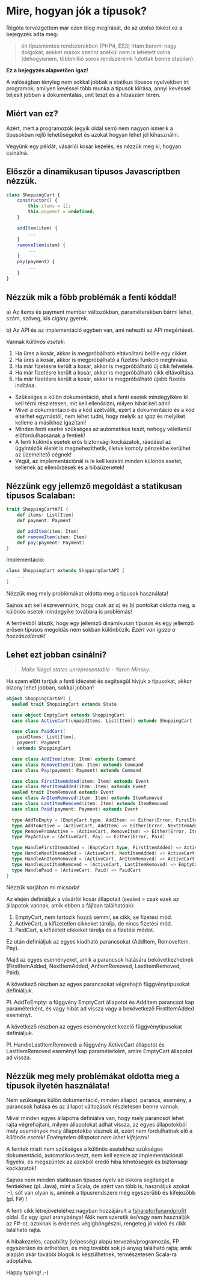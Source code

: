 Mire, hogyan jók a típusok?
====

Régóta tervezgettem már ezen blog megírását, de az utolsó lökést ez a bejegyzés adta meg:

> én típusmentes rendszerekben (PHP4, ES3) írtam baromi nagy dolgokat, amiket mások szerint anélkül nem is lehetett volna (dehogyisnem, többmillió soros rendszereink futottak benne stabilan).

**Ez a bejegyzés alapvetően igaz!**

A valóságban tényleg nem sokkal jobbak a statikus típusos nyelvekben írt programok; amilyen kevéssel több munka a típusok kiírása, annyi kevéssel teljesít jobban a dokumentálás, unit teszt és a hibaszám terén.

Miért van ez?
----

Azért, mert a programozók (egyik oldal sem) nem nagyon ismerik a típusokban rejlő lehetőségeket és azokat hogyan lehet jól kihasználni.

Vegyünk egy példát, vásárlói kosár kezelés, és nézzük meg ki, hogyan csinálná.

Először a dinamikusan típusos Javascriptben nézzük.
----

```javascript
class ShoppingCart {
    constructor() {
        this.items = [];
        this.payment = undefined;
    }

    addItem(item) {
        ...
    }
    removeItem(item) {
        ...
    }
    pay(payment) {
        ...
    }
}
```

Nézzük mik a főbb problémák a fenti kóddal!
----

a) Az items és payment member változókban, paraméterekben bármi lehet, szám, szöveg, kis cigány gyerek.

b) Az API és az implementáció egyben van, ami nehezíti az API megértését.

Vannak _különös esetek_:
1. Ha üres a kosár, akkor is megpróbálható eltávolítani belőle egy cikket.
2. Ha üres a kosár, akkor is megpróbálható a fizetési funkció meghívása.
3. Ha már fizetésre került a kosár, akkor is megpróbálható új cikk felvétele.
4. Ha már fizetésre került a kosár, akkor is megpróbálható cikk eltávolítása.
5. Ha már fizetésre került a kosár, akkor is megpróbálható újabb fizetés indítása.

- Szükséges a külön dokumentáció, ahol a fenti esetek mindegyikére ki kell térni részletesen, mit kell ellenőrizni, milyen hibát kell adni!
- Mivel a dokumentáció és a kód szétválik, ezért a dokumentáció és a kód eltérhet egymástól, nem lehet tudni, hogy melyik az _igaz_ és melyiket kellene a másikhoz igazítani!
- Minden fenti esetre szükséges az automatikus teszt, nehogy véletlenül előfordulhassanak a fentiek!
- A fenti különös esetek erős biztonsági kockázatok, ráadásul az ügyintézők életét is megnehezíthetik, illetve komoly pénzekbe kerülhet az üzemeltető cégnek!
- Végül, az implementációnál is le kell kezelni minden különös esetet, kellenek az ellenőrzések és a hibaüzenetek!

Nézzünk egy jellemző megoldást a statikusan típusos Scalaban:
----

```scala
trait ShoppingCartAPI {
    def items: List[Item]
    def payment: Payment

    def addItem(item: Item)
    def removeItem(item: Item)
    def pay(payment: Payment)
}
```
Implementáció:
```scala
class ShoppingCart extends ShoppingCartAPI {
    ...
}
```

Nézzük meg mely problémákat oldotta meg a típusok használata!

Sajnos azt kell észrevennünk, hogy csak az _a)_ és _b)_ pontokat oldotta meg, a különös esetek mindegyike továbbra is problémás!

A fentiekből látszik, hogy egy jellemző dinamikusan típusos és egy jellemző erősen típusos megoldás nem sokban különbözik. *Ezért van igaza a hozzászólónak!*

Lehet ezt jobban csinálni?
----

> *Make illegal states unrepresentable - Yaron Minsky.*

Ha szem előtt tartjuk a fenti idézetet és segítségül hívjuk a típusokat, akkor bizony lehet jobban, sokkal jobban!

```scala
object ShoppingCartAPI {
  sealed trait ShoppingCart extends State

  case object EmptyCart extends ShoppingCart
  case class ActiveCart(unpaidItems: List[Item]) extends ShoppingCart

  case class PaidCart(
    paidItems: List[Item],
    payment: Payment
  ) extends ShoppingCart

  case class AddItem(item: Item) extends Command
  case class RemoveItem(item: Item) extends Command
  case class Pay(payment: Payment) extends Command

  case class FirstItemAdded(item: Item) extends Event
  case class NextItemAdded(item: Item) extends Event
  sealed trait ItemRemoved extends Event
  case class AnItemRemoved(item: Item) extends ItemRemoved
  case class LastItemRemoved(item: Item) extends ItemRemoved
  case class Paid(payment: Payment) extends Event

  type AddToEmpty = (EmptyCart.type, AddItem) => Either[Error, FirstItemAdded]
  type AddToActive = (ActiveCart, AddItem) => Either[Error, NextItemAdded]
  type RemoveFromActive = (ActiveCart, RemoveItem) => Either[Error, ItemRemoved]
  type PayActive = (ActiveCart, Pay) => Either[Error, Paid]

  type HandleFirstItemAdded = (EmptyCart.type, FirstItemAdded) => ActiveCart
  type HandleNextItemAdded = (ActiveCart, NextItemAdded) => ActiveCart
  type HandleAnItemRemoved = (ActiveCart, AnItemRemoved) => ActiveCart
  type HandleLastItemRemoved = (ActiveCart, LastItemRemoved) => EmptyCart.type
  type HandlePaid = (ActiveCart, Paid) => PaidCart
}

```

Nézzük sorjában mi micsoda!

Az elején definiáljuk a vásárlói kosár állapotait (sealed = csak ezek az állapotok vannak, amik ebben a fájlban találhatóak):
1. EmptyCart, nem tartozik hozzá semmi, se cikk, se fizetési mód.
2. ActiveCart, a kifizetetlen cikkeket tárolja, de nincs fizetési mód.
3. PaidCart, a kifizetett cikkeket tárolja és a fizetési módot.

Ez után definiáljuk az egyes kiadható parancsokat (AddItem, RemoveItem, Pay).

Majd az egyes eseményeket, amik a parancsok hatására bekövetkezhetnek (FirstItemAdded, NextItemAdded, AnItemRemoved, LastItemRemoved, Paid).

A következő részben az egyes parancsokat végrehajtó függvénytípusokat definiáljuk.

Pl. AddToEmpty: a függvény EmptyCart állapotot és AddItem parancsot kap paraméterként, és vagy hibát ad vissza vagy a bekövetkező FirstItemAdded eseményt.

A következő részben az egyes eseményeket kezelő függvénytípusokat definiáljuk.

Pl. HandleLastItemRemoved: a függvény ActiveCart állapotot és LastItemRemoved eseményt kap paraméterként, amire EmptyCart állapotot ad vissza.

Nézzük meg mely problémákat oldotta meg a típusok ilyetén használata!
----

Nem szükséges külön dokumentáció, minden állapot, parancs, esemény, a parancsok hatása és az állapot változások részletesen benne vannak.

Mivel minden egyes állapotra definiálva van, hogy mely parancsot lehet rajta végrehajtani, milyen állapotokat adhat vissza, az egyes állapotokból mely események mely állapotokba visznek át, ezért nem fordulhatnak elő a _különös esetek_! *Érvénytelen állapotot nem lehet kifejezni!*

A fenitek miatt nem szükséges a különös esetekhez szükséges dokumentáció, automatikus teszt, nem kell ezekre az implementációnál figyelni, és megszűntek az azokból eredő hiba lehetőségek és biztonsági kockázatok!

Sajnos nem minden statikusan típusos nyelv ad ekkora segítséget a fentiekhez (pl. Java), mint a Scala, de azért van több is, használjuk azokat :-), sőt van olyan is, aminek a típusrendszere még egyszerűbb és kifejezőbb (pl. F#) !

A fenti cikk létrejöveteléhez nagyban hozzájárult a [fsharpforfunandprofit](http://fsharpforfunandprofit.com/) oldal. Ez egy igazi aranybánya! Akik nem szeretik és/vagy nem használják az F#-ot, azoknak is érdemes végigböngészni, rengeteg jó videó és cikk található rajta.

A hibakezelés, capability (képesség) alapú tervezés/programozás, FP egyszerűen és érthetően, és még további sok jó anyag található rajta; amik alapján akár további blogok is készülhetnek, természetesen Scala-ra adoptálva.

Happy typing! ;-)
